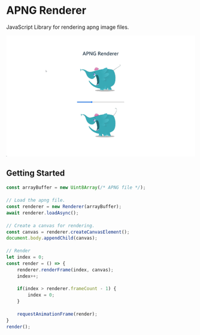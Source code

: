 # APNG Renderer

JavaScript Library for rendering apng image files.

!["apng-renderer"](./apng-renderer.gif)

## Getting Started

```js
const arrayBuffer = new Uint8Array(/* APNG file */);

// Load the apng file.
const renderer = new Renderer(arrayBuffer);
await renderer.loadAsync();

// Create a canvas for rendering.
const canvas = renderer.createCanvasElement();
document.body.appendChild(canvas);

// Render
let index = 0;
const render = () => {
    renderer.renderFrame(index, canvas);
    index++;

    if(index > renderer.frameCount - 1) {
        index = 0;
    }

    requestAnimationFrame(render);
}
render();
```